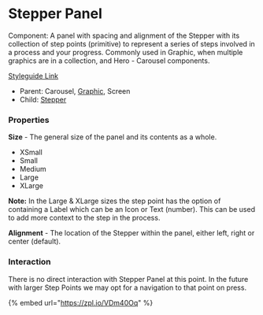 # Stepper Panel

Component: A panel with spacing and alignment of the Stepper with its collection of step points (primitive) to represent a series of steps involved in a process and your progress. Commonly used in Graphic, when multiple graphics are in a collection, and Hero - Carousel components.

[Styleguide Link](https://zpl.io/b6A80oq)

* Parent: Carousel, [Graphic](../overview/graphic/), Screen
* Child: [Stepper](../overview/stepper/)

### Properties

**Size** - The general size of the panel and its contents as a whole.

* XSmall
* Small
* Medium
* Large
* XLarge

**Note:** In the Large & XLarge sizes the step point has the option of containing a Label which can be an Icon or Text (number). This can be used to add more context to the step in the process.

**Alignment** - The location of the Stepper within the panel, either left, right or center (default).

### Interaction

There is no direct interaction with Stepper Panel at this point. In the future with larger Step Points we may opt for a navigation to that point on press.

{% embed url="https://zpl.io/VDm40Oq" %}
